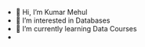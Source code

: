 - 👋 Hi, I’m Kumar Mehul
- 👀 I’m interested in Databases
- 🌱 I’m currently learning Data Courses
- <!--
- 💞️ I’m looking to collaborate on ...
- 📫 How to reach me ...

<!---
kmehul/kmehul is a ✨ special ✨ repository because its `README.md` (this file) appears on your GitHub profile.
You can click the Preview link to take a look at your changes.
--->
